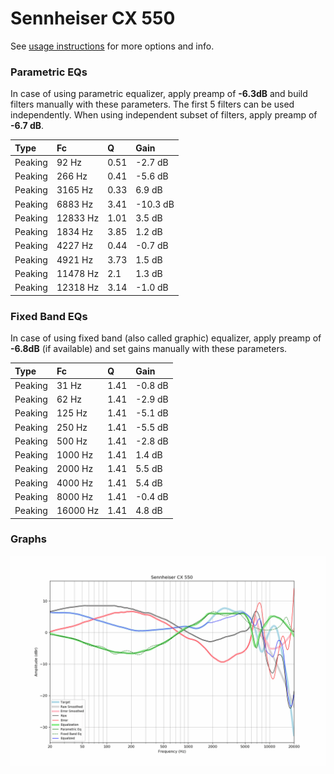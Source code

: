 # Sennheiser CX 550
See [usage instructions](https://github.com/jaakkopasanen/AutoEq#usage) for more options and info.

### Parametric EQs
In case of using parametric equalizer, apply preamp of **-6.3dB** and build filters manually
with these parameters. The first 5 filters can be used independently.
When using independent subset of filters, apply preamp of **-6.7 dB**.

| Type    | Fc       |    Q | Gain     |
|:--------|:---------|:-----|:---------|
| Peaking | 92 Hz    | 0.51 | -2.7 dB  |
| Peaking | 266 Hz   | 0.41 | -5.6 dB  |
| Peaking | 3165 Hz  | 0.33 | 6.9 dB   |
| Peaking | 6883 Hz  | 3.41 | -10.3 dB |
| Peaking | 12833 Hz | 1.01 | 3.5 dB   |
| Peaking | 1834 Hz  | 3.85 | 1.2 dB   |
| Peaking | 4227 Hz  | 0.44 | -0.7 dB  |
| Peaking | 4921 Hz  | 3.73 | 1.5 dB   |
| Peaking | 11478 Hz | 2.1  | 1.3 dB   |
| Peaking | 12318 Hz | 3.14 | -1.0 dB  |

### Fixed Band EQs
In case of using fixed band (also called graphic) equalizer, apply preamp of **-6.8dB**
(if available) and set gains manually with these parameters.

| Type    | Fc       |    Q | Gain    |
|:--------|:---------|:-----|:--------|
| Peaking | 31 Hz    | 1.41 | -0.8 dB |
| Peaking | 62 Hz    | 1.41 | -2.9 dB |
| Peaking | 125 Hz   | 1.41 | -5.1 dB |
| Peaking | 250 Hz   | 1.41 | -5.5 dB |
| Peaking | 500 Hz   | 1.41 | -2.8 dB |
| Peaking | 1000 Hz  | 1.41 | 1.4 dB  |
| Peaking | 2000 Hz  | 1.41 | 5.5 dB  |
| Peaking | 4000 Hz  | 1.41 | 5.4 dB  |
| Peaking | 8000 Hz  | 1.41 | -0.4 dB |
| Peaking | 16000 Hz | 1.41 | 4.8 dB  |

### Graphs
![](./Sennheiser%20CX%20550.png)